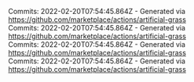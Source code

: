 Commits: 2022-02-20T07:54:45.864Z - Generated via https://github.com/marketplace/actions/artificial-grass
<br>
Commits: 2022-02-20T07:54:45.864Z - Generated via https://github.com/marketplace/actions/artificial-grass
<br>
Commits: 2022-02-20T07:54:45.864Z - Generated via https://github.com/marketplace/actions/artificial-grass
<br>
Commits: 2022-02-20T07:54:45.864Z - Generated via https://github.com/marketplace/actions/artificial-grass
<br>
